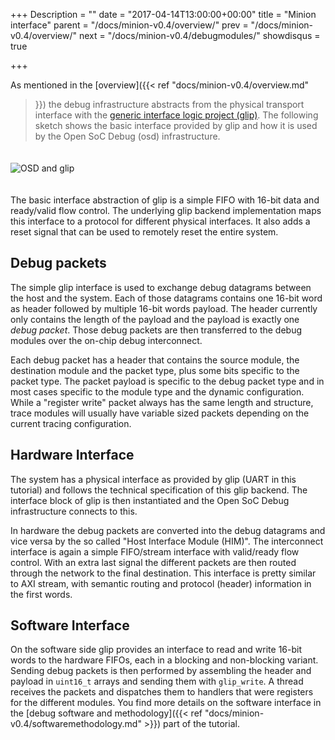 +++
Description = ""
date = "2017-04-14T13:00:00+00:00"
title = "Minion interface"
parent = "/docs/minion-v0.4/overview/"
prev = "/docs/minion-v0.4/overview/"
next = "/docs/minion-v0.4/debugmodules/"
showdisqus = true

+++

As mentioned in the [overview]({{< ref "docs/minion-v0.4/overview.md"
>}}) the debug infrastructure abstracts from the physical transport
interface with the
[generic interface logic project (glip)](http://glip.io). The
following sketch shows the basic interface provided by glip and how it
is used by the Open SoC Debug (osd) infrastructure.

<a name="figure-osdglip"></a>
<img src="../figures/osd_glip.png" alt="OSD and glip" style="padding: 20px 0px;"/>

The basic interface abstraction of glip is a simple FIFO with 16-bit
data and ready/valid flow control. The underlying glip backend
implementation maps this interface to a protocol for different
physical interfaces. It also adds a reset signal that can be used to
remotely reset the entire system.

## Debug packets

The simple glip interface is used to exchange debug datagrams between
the host and the system. Each of those datagrams contains one 16-bit
word as header followed by multiple 16-bit words payload. The header
currently only contains the length of the payload and the payload is
exactly one *debug packet*. Those debug packets are then transferred
to the debug modules over the on-chip debug interconnect.

Each debug packet has a header that contains the source module, the
destination module and the packet type, plus some bits specific to the
packet type. The packet payload is specific to the debug packet type
and in most cases specific to the module type and the dynamic
configuration. While a "register write" packet always has the same
length and structure, trace modules will usually have variable sized
packets depending on the current tracing configuration.

## Hardware Interface

The system has a physical interface as provided by glip (UART in this
tutorial) and follows the technical specification of this glip
backend. The interface block of glip is then instantiated and the Open
SoC Debug infrastructure connects to this.

In hardware the debug packets are converted into the debug datagrams
and vice versa by the so called "Host Interface Module (HIM)". The
interconnect interface is again a simple FIFO/stream interface with
valid/ready flow control. With an extra last signal the different
packets are then routed through the network to the final
destination. This interface is pretty similar to AXI stream, with
semantic routing and protocol (header) information in the first words.

## Software Interface

On the software side glip provides an interface to read and write
16-bit words to the hardware FIFOs, each in a blocking and
non-blocking variant. Sending debug packets is then performed by assembling 
the header and payload in `uint16_t` arrays and sending them with
`glip_write`. A thread receives the packets and dispatches them to
handlers that were registers for the different modules. You find more
details on the software interface in the
[debug software and methodology]({{< ref
"docs/minion-v0.4/softwaremethodology.md" >}}) part of the tutorial.
